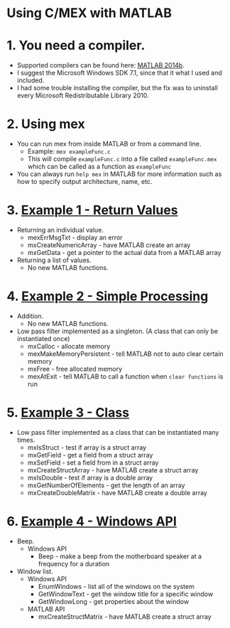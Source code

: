Using C/MEX with MATLAB
=====
# 1. You need a compiler.
- Supported compilers can be found here: [MATLAB 2014b](http://www.mathworks.com/support/compilers/R2014b/index.html).
- I suggest the Microsoft Windows SDK 7.1, since that it what I used and included.
- I had some trouble installing the compiler, but the fix was to uninstall every Microsoft Redistributable Library 2010. 

# 2. Using mex
- You can run mex from inside MATLAB or from a command line.
  - Example: `mex exampleFunc.c`
  - This will compile `exampleFunc.c` into a file called `exampleFunc.mex` which can be called as a function as `exampleFunc`
- You can always run `help mex` in MATLAB for more information such as how to specify output architecture, name, etc.

# 3. [Example 1 - Return Values](../Lesson%201%20-%20Return%20Values/Return%20Values.md)
- Returning an individual value.
  - mexErrMsgTxt - display an error
  - mxCreateNumericArray - have MATLAB create an array
  - mxGetData - get a pointer to the actual data from a MATLAB array
- Returning a list of values.
  - No new MATLAB functions.

# 4. [Example 2 - Simple Processing](../Lesson%202%20-%20Simple%20Processing/Simple%20Processing.md)
- Addition.
  - No new MATLAB functions.
- Low pass filter implemented as a singleton. (A class that can only be instantiated once)
  - mxCalloc - allocate memory
  - mexMakeMemoryPersistent - tell MATLAB not to auto clear certain memory
  - mxFree - free allocated memory
  - mexAtExit - tell MATLAB to call a function when `clear functions` is run

# 5. [Example 3 - Class](../Lesson%203%20-%20Class/Class.md)
- Low pass filter implemented as a class that can be instantiated many times.
  - mxIsStruct - test if array is a struct array
  - mxGetField - get a field from a struct array
  - mxSetField - set a field from in a struct array
  - mxCreateStructArray - have MATLAB create a struct array
  - mxIsDouble - test if array is a double array
  - mxGetNumberOfElements - get the length of an array
  - mxCreateDoubleMatrix - have MATLAB create a double array


# 6. [Example 4 - Windows API](../Lesson%204%20-%20Windows%20API/Windows%20API.md)
- Beep.
  - Windows API
    - Beep - make a beep from the motherboard speaker at a frequency for a duration
- Window list.
  - Windows API
    - EnumWindows - list all of the windows on the system
    - GetWindowText - get the window title for a specific window
    - GetWindowLong - get properties about the window
  - MATLAB API
    - mxCreateStructMatrix - have MATLAB create a struct array
